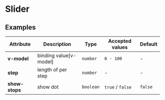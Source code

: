 # Slider

## Examples

<ex-code name="ex-slider-basic"></ex-code>

<ex-code name="ex-slider-step"></ex-code>

<ex-footer edit-link="https://github.com/zeit-ui/vue/edit/master/docs/zh-cn/components/slider.md">

| Attribute | Description | Type | Accepted values | Default
| ---------- | ---------- | ---- |  -------------- | ------ |
| **v-model** | binding value[v-model] | `number` | `0 - 100` | - |
| **step** | length of per step | `number` | - | - |
| **show-stops** | show dot | `boolean` | `true` / `false` | `false` |

</ex-footer>
